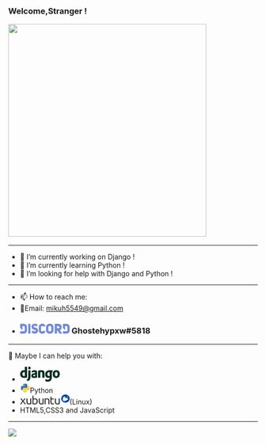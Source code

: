 ### Welcome,Stranger !

<img src='https://github.com/Hypxwghost/teste-secreto/blob/main/FB_IMG_1584161872967.jpg' width='400' height='430'>

---

- 🔭 I’m currently working on Django !
- 🌱 I’m currently learning Python !
- 🤔 I’m looking for help with Django and Python !

---

- 📫 How to reach me:
- :email:Email: mikuh5549@gmail.com
- ### <img src='https://github.com/Hypxwghost/Hypxwghost/blob/main/Discord_logo_PNG2.png' width='100' height='20'> Ghostehypxw#5818

---

💬 Maybe I can help you with:
- <img src='https://github.com/Hypxwghost/Hypxwghost/blob/main/django-logo-positive.png' width='80' height='30'>
- <img src='https://github.com/Hypxwghost/Hypxwghost/blob/main/python-logo.png' width='20' height='20'>Python
- <img src='https://github.com/Hypxwghost/Hypxwghost/blob/main/Xubuntu_logo_and_wordmark.svg' width='100' height='20'>(Linux)
- HTML5,CSS3 and JavaScript

---

<img width="400px" align="left" src="https://github-readme-stats.vercel.app/api/top-langs/?username=Hypxwghost&theme=buefy"/>

